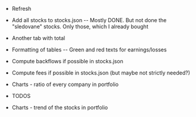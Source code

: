 - Refresh

- Add all stocks to stocks.json
-- Mostly DONE. But not done the "sledovane" stocks. Only those, which I already bought

- Another tab with total

- Formatting of tables 
-- Green and red texts for earnings/losses

- Compute backflows if possible in stocks.json

- Compute fees if possible in stocks.json (but maybe not strictly needed?)

- Charts - ratio of every company in portfolio

- TODOS
 
- Charts - trend of the stocks in portfolio
